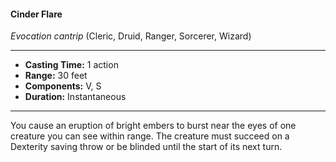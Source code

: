 #### Cinder Flare
*Evocation cantrip* (Cleric, Druid, Ranger, Sorcerer, Wizard)
___
- **Casting Time:** 1 action
- **Range:** 30 feet
- **Components:** V, S
- **Duration:** Instantaneous
---
You cause an eruption of bright embers to burst 
near the eyes of one creature you can see within 
range. The creature must succeed on a Dexterity 
saving throw or be blinded until the start of its next turn.

